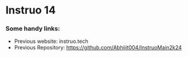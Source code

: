 # Instruo 14
### Some handy links:
- Previous website: instruo.tech
- Previous Repository: https://github.com/Abhijit004/InstruoMain2k24